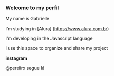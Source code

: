 ### Welcome to my perfil

My name is Gabrielle

I'm studying in [Alura] (https://www.alura.com.br)

I'm developing in the Javascript language

I use this space to organize and share my project

**instagram**

@pereiirx segue lá 
